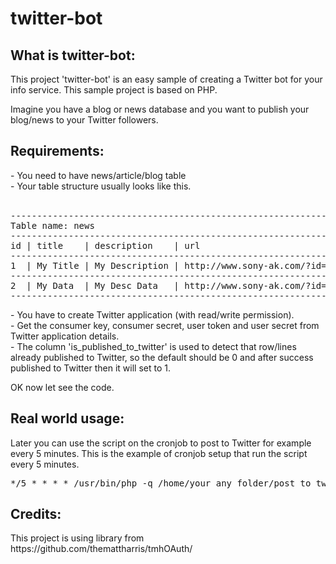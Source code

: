 twitter-bot
===========

<h2>What is twitter-bot:</h2>
This project 'twitter-bot' is an easy sample of creating a Twitter bot for your info service. This sample project is based on PHP.

Imagine you have a blog or news database and you want to publish your blog/news to your Twitter followers.

<h2>Requirements:</h2>
- You need to have news/article/blog table<br>
- Your table structure usually looks like this.<br>
<br>
<pre>
---------------------------------------------------------------------------------------------------------------
Table name: news
---------------------------------------------------------------------------------------------------------------
id | title    | description    | url                          | published_datetime  | is_published_to_twitter |
---------------------------------------------------------------------------------------------------------------
1  | My Title | My Description | http://www.sony-ak.com/?id=3 | 2014-01-05 13:10:00 | 0                       |
---------------------------------------------------------------------------------------------------------------
2  | My Data  | My Desc Data   | http://www.sony-ak.com/?id=4 | 2014-01-05 15:20:00 | 0                       |
---------------------------------------------------------------------------------------------------------------
</pre>
- You have to create Twitter application (with read/write permission).<br>
- Get the consumer key, consumer secret, user token and user secret from Twitter application details.<br>
- The column 'is_published_to_twitter' is used to detect that row/lines already published to Twitter, so the default should be 0 and after success published to Twitter then it will set to 1.<br>

OK now let see the code.

<h2>Real world usage:</h2>
Later you can use the script on the cronjob to post to Twitter for example every 5 minutes. This is the example of cronjob setup that run the script every 5 minutes.

<pre>
*/5 * * * * /usr/bin/php -q /home/your_any_folder/post_to_twitter.php > /dev/null 2>&1
</pre>

<h2>Credits:</h2>
This project is using library from https://github.com/themattharris/tmhOAuth/

